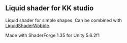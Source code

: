 ## Liquid shader for KK studio

Liquid shader for simple shapes. Can be combined with [LiquidShaderWobble](https://github.com/RSkoi/LiquidShaderWobble).

Made with ShaderForge 1.35 for Unity 5.6.2f1

